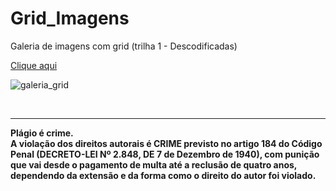 # Grid_Imagens
Galeria de imagens com grid (trilha 1 - Descodificadas)

<a href="https://lucienelima8.github.io/Grid_Imagens/" target="_blank">Clique aqui</a>

![galeria_grid](https://github.com/lucienelima8/Grid_Imagens/assets/137119392/13c670a2-9ac9-4234-b20f-34f1aaddff7c)


<br>
<hr>
<b>Plágio é crime.<br>
A violação dos direitos autorais é CRIME previsto no <b>artigo 184 do Código Penal (DECRETO-LEI Nº 2.848, DE 7 de Dezembro de 1940)<b>, com punição que vai desde o pagamento de multa até a reclusão de quatro anos, dependendo da extensão e da forma como o direito do autor foi violado.
